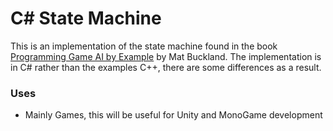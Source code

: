 # C# State Machine #

This is an implementation of the state machine found in the book [Programming Game AI by Example](http://www.amazon.co.uk/Programming-Example-Wordware-Developers-Library/dp/1556220782) by Mat Buckland. The implementation is in C# rather than the examples C++, there are some differences as a result.

### Uses ###

* Mainly Games, this will be useful for Unity and MonoGame development